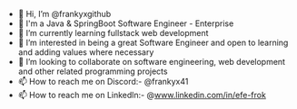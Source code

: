 - 👋 Hi, I’m @frankyxgithub
- 🌱 I'm a Java & SpringBoot Software Engineer - Enterprise
- 🌱 I’m currently learning fullstack web development
- 👀 I’m interested in being a great Software Engineer and open to learning and adding values where necessary
- 💞️ I’m looking to collaborate on software engineering, web development and other related programming projects
- 📫 How to reach me on Discord:- @frankyx41
- 📫 How to reach me on Linkedln:- @www.linkedin.com/in/efe-frok

<!---
frankyxgithub/Profile is a ✨ special ✨ repository because its `README.md` (this file) appears on your GitHub profile.
You can click the Preview link to take a look at your changes.
--->
